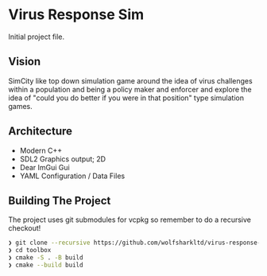 
# Virus Response Sim

Initial project file.

## Vision

SimCity like top down simulation game around the idea of virus challenges within a population and being a policy maker and enforcer and explore the idea of "could you do better if you were in that position" type simulation games.

## Architecture

* Modern C++
* SDL2 Graphics output; 2D
* Dear ImGui Gui
* YAML Configuration / Data Files

## Building The Project

The project uses git submodules for vcpkg so remember to do a recursive checkout!

```bash
❯ git clone --recursive https://github.com/wolfsharkltd/virus-response-sim 
❯ cd toolbox
❯ cmake -S . -B build
❯ cmake --build build
```
